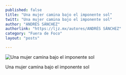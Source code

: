 ```yaml
---
published: false
title: "Una mujer camina bajo el imponente sol"
twitt: "Una mujer camina bajo el imponente sol"
author: "ANDRÉS SÁNCHEZ"
authorlink: "https://ljz.mx/autores/ANDRÉS SÁNCHEZ"
category: "Fuera de Foco"
layout: "posts"

---
```


![Una mujer camina bajo el imponente sol](http://i.imgur.com/FqdF384m.jpg)

Una mujer camina bajo el imponente sol
